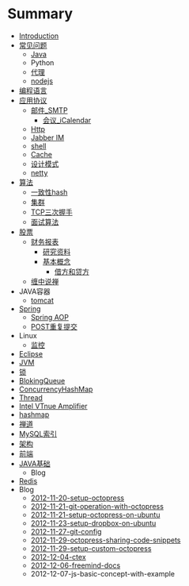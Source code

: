 # Summary

* [Introduction](README.md)
* [常见问题](chang_jian_wen_ti.md)
   * [Java](java.md)
   * Python
   * [代理](dai_li.md)
   * [nodejs](nodejs.md)
* [编程语言](bian_cheng_yu_yan.md)
* [应用协议](ying_yong_xie_yi.md)
   * [邮件_SMTP](you_jian_smtp.md)
       * [会议_iCalendar](hui_yi_icalendar.md)
   * [Http](http.md)
   * [Jabber IM](jabber_im.md)
   * [shell](shell.md)
   * [Cache](cache.md)
   * [设计模式](she_ji_mo_shi.md)
   * [netty](netty.md)
* [算法](集群)
   * [一致性hash](yi_zhi_xing_hash.md)
   * [集群](ji_qun.md)
   * [TCP三次握手](tcpsan_ci_wo_shou.md)
   * [面试算法](mian_shi_suan_fa.md)
* [股票](gupiaomd.md)
   * [财务报表](cai_wu_bao_biao.md)
       * [研究资料](yan_jiu_zi_liao.md)
       * [基本概念](ji_ben_gai_nian.md)
           * [借方和贷方](jie_fang_he_dai_fang.md)
   * [缠中说禅](chan_zhong_shuo_shan.md)
* JAVA容器
   * [tomcat](tomcat.md)
* [Spring](spring.md)
   * [Spring AOP](spring_aop.md)
   * [POST重复提交](postzhong_fu_ti_jiao.md)
* Linux
   * [监控](jian_kong.md)
* [Eclipse](eclipse.md)
* [JVM](jvm.md)
* [锁](suo.md)
* [BlokingQueue](blokingqueue.md)
* [ConcurrencyHashMap](concurrencyhashmap.md)
* [Thread](thread.md)
* [Intel VTnue Amplifier](intel_vtnue_amplifier.md)
* [hashmap](hashmap.md)
* [禅道](shan_dao.md)
* [MySQL索引](mysqlsuo_yin.md)
* [架构](jia_gou.md)
* [前端](qian_duan.md)
* [JAVA基础](javaji_chu.md)
   * Blog
* [Redis](redis.md)
* Blog
   * [2012-11-20-setup-octopress](2012-11-20-setup-octopress.md)
   * [2012-11-21-git-operation-with-octopress](2012-11-21-git-operation-with-octopress.md)
   * [2012-11-21-setup-octopress-on-ubuntu](2012-11-21-setup-octopress-on-ubuntu.md)
   * [2012-11-23-setup-dropbox-on-ubuntu](2012-11-23-setup-dropbox-on-ubuntu.md)
   * [2012-11-27-git-config](2012-11-27-git-config.md)
   * [2012-11-29-octopress-sharing-code-snippets](2012-11-29-octopress-sharing-code-snippets.md)
   * [2012-11-29-setup-custom-octopress](2012-11-29-setup-custom-octopress.md)
   * [2012-12-04-ctex](2012-12-04-ctex.md)
   * [2012-12-06-freemind-docs](2012-12-06-freemind-docs.md)
   * 2012-12-07-js-basic-concept-with-example

